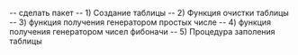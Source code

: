 -- сделать пакет
-- 1) Создание таблицы 
-- 2) Функция очистки таблицы
-- 3) функция получения генератором простых числе 
-- 4) функция получения генератором чисел фибоначи
-- 5) Процедура заполения таблицы 
